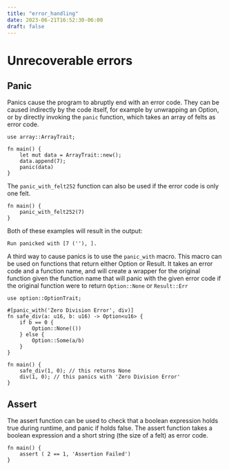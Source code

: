 ```yaml
---
title: "error_handling"
date: 2023-06-21T16:52:30-06:00
draft: false
---
```


# Unrecoverable errors

## Panic

Panics cause the program to abruptly end with an error code. They can be caused indirectly by the code itself, for example by unwrapping an Option, or by directly invoking the `panic` function, which takes an array of felts as error code.

```
use array::ArrayTrait;

fn main() {
    let mut data = ArrayTrait::new();
    data.append(7);
    panic(data)
}
```
The `panic_with_felt252` function can also be used if the error code is only one felt.

```
fn main() {
    panic_with_felt252(7)
}
```

Both of these examples will result in the output:

```
Run panicked with [7 (''), ].
```

A third way to cause panics is to use the `panic_with` macro. This macro can be used on functions that return either Option or Result. It takes an error code and a function name, and will create a wrapper for the original function given the function name that will panic with the given error code if the original function were to return `Option::None` or `Result::Err`

```
use option::OptionTrait;

#[panic_with('Zero Division Error', div)]
fn safe_div(a: u16, b: u16) -> Option<u16> {
    if b == 0 {
        Option::None(())
    } else {
        Option::Some(a/b)
    }
}

fn main() {
    safe_div(1, 0); // this returns None
    div(1, 0); // this panics with 'Zero Division Error'
}
```

## Assert

The assert function can be used to check that a boolean expression holds true during runtime, and panic if holds false. The assert function takes a boolean expression and a short string (the size of a felt) as error code.

```
fn main() {
    assert ( 2 == 1, 'Assertion Failed')
}
```
